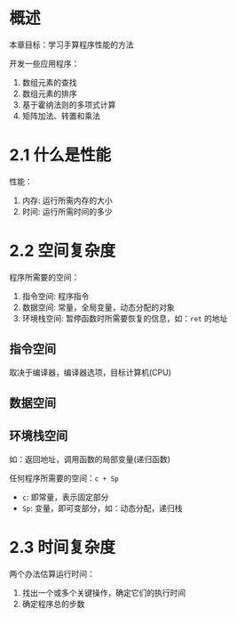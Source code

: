 # 概述

本章目标：学习手算程序性能的方法

开发一些应用程序：
1. 数组元素的查找
2. 数组元素的排序
3. 基于霍纳法则的多项式计算
4. 矩阵加法、转置和乘法

# 2.1 什么是性能

性能：
1. 内存: 运行所需内存的大小
2. 时间: 运行所需时间的多少

# 2.2 空间复杂度

程序所需要的空间：
1. 指令空间: 程序指令
2. 数据空间: 常量，全局变量，动态分配的对象
3. 环境栈空间: 暂停函数时所需要恢复的信息，如：`ret` 的地址

## 指令空间

取决于编译器，编译器选项，目标计算机(CPU)

## 数据空间

## 环境栈空间

如：返回地址，调用函数的局部变量(递归函数)

任何程序所需要的空间：`c + Sp`
- `c`: 即常量，表示固定部分
- `Sp`: 变量，即可变部分，如：动态分配，递归栈

# 2.3 时间复杂度

两个办法估算运行时间：
1. 找出一个或多个关键操作，确定它们的执行时间
2. 确定程序总的步数